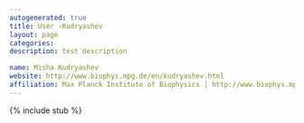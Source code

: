 ```yaml
---
autogenerated: true
title: User ›Kudryashev
layout: page
categories: 
description: test description

name: Misha Kudryashev
website: http://www.biophys.mpg.de/en/kudryashev.html
affiliation: Max Planck Institute of Biophysics | http://www.biophys.mpg.de/
---
```

{% include stub %}

